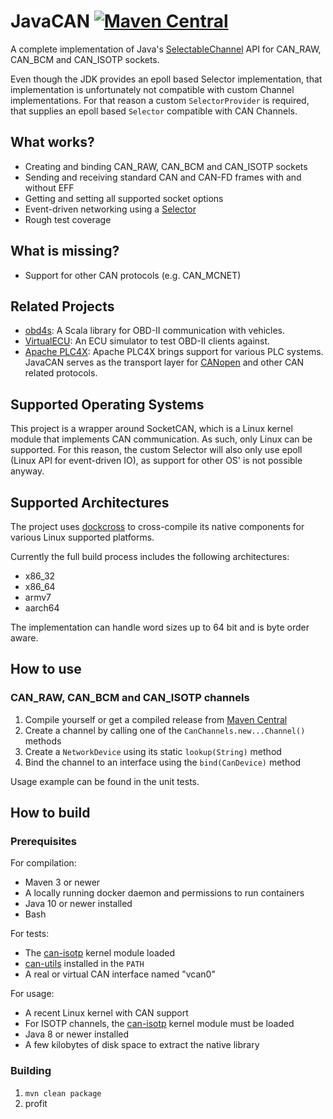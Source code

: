 # JavaCAN [![Maven Central](https://img.shields.io/maven-central/v/tel.schich/javacan.svg?label=Maven%20Central)](https://search.maven.org/search?q=g:%22tel.schich%22%20AND%20a:%22javacan%22)

A complete implementation of Java's [SelectableChannel](https://docs.oracle.com/javase/8/docs/api/java/nio/channels/SelectableChannel.html) API
for CAN_RAW, CAN_BCM and CAN_ISOTP sockets.

Even though the JDK provides an epoll based Selector implementation, that implementation is unfortunately not compatible with custom Channel implementations. For that reason a custom `SelectorProvider` is required, that supplies an epoll based `Selector` compatible with CAN Channels.

## What works?

* Creating and binding CAN_RAW, CAN_BCM and CAN_ISOTP sockets
* Sending and receiving standard CAN and CAN-FD frames with and without EFF
* Getting and setting all supported socket options
* Event-driven networking using a [Selector](https://docs.oracle.com/javase/8/docs/api/java/nio/channels/Selector.html)
* Rough test coverage

## What is missing?

* Support for other CAN protocols (e.g. CAN_MCNET)

## Related Projects

* [obd4s](https://github.com/pschichtel/obd4s): A Scala library for OBD-II communication with vehicles.
* [VirtualECU](https://github.com/pschichtel/VirtualECU): An ECU simulator to test OBD-II clients against.
* [Apache PLC4X](https://plc4x.apache.org/users/transports/socketcan.html): Apache PLC4X brings support for various PLC systems. JavaCAN serves as the transport layer for [CANopen](https://plc4x.apache.org/users/protocols/canopen.html) and other CAN related protocols.

## Supported Operating Systems

This project is a wrapper around SocketCAN, which is a Linux kernel module that implements CAN communication. As such, only Linux can be supported. For this reason, the custom Selector will also only use epoll (Linux API for event-driven IO), as support for other OS' is not possible anyway.

## Supported Architectures

The project uses [dockcross](https://github.com/dockcross/dockcross) to cross-compile its native components for various Linux supported platforms.

Currently the full build process includes the following architectures:

* x86_32
* x86_64
* armv7
* aarch64

The implementation can handle word sizes up to 64 bit and is byte order aware. 

## How to use

### CAN_RAW, CAN_BCM and CAN_ISOTP channels

1. Compile yourself or get a compiled release from [Maven Central](https://search.maven.org/search?q=a:javacan)
2. Create a channel by calling one of the `CanChannels.new...Channel()` methods
3. Create a `NetworkDevice` using its static `lookup(String)` method
4. Bind the channel to an interface using the `bind(CanDevice)` method

Usage example can be found in the unit tests.

## How to build

### Prerequisites

For compilation:

* Maven 3 or newer
* A locally running docker daemon and permissions to run containers
* Java 10 or newer installed
* Bash

For tests:

* The [can-isotp](https://github.com/hartkopp/can-isotp) kernel module loaded
* [can-utils](https://github.com/linux-can/can-utils) installed in the `PATH`
* A real or virtual CAN interface named "vcan0"

For usage:

* A recent Linux kernel with CAN support
* For ISOTP channels, the [can-isotp](https://github.com/hartkopp/can-isotp) kernel module must be loaded
* Java 8 or newer installed
* A few kilobytes of disk space to extract the native library


### Building

1. `mvn clean package`
2. profit
